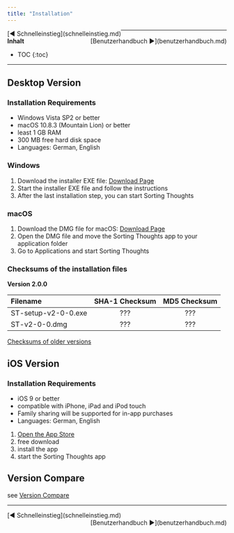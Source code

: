 ```yaml
---
title: "Installation"
---
```


<div class="pageNavigation">
<div style="float:left;">
  [◀️ Schnelleinstieg](schnelleinstieg.md)
</div>
<div style="float:right;">
  [Benutzerhandbuch ▶️](benutzerhandbuch.md)
</div>
</div>

---------------
__Inhalt__
* TOC
{:toc}
---------------

## Desktop Version

### Installation Requirements

* Windows Vista SP2 or better
* macOS 10.8.3 (Mountain Lion) or better
* least 1 GB RAM
* 300 MB free hard disk space
* Languages: German, English

### Windows

1. Download the installer EXE file: [Download Page](https://www.sortingthoughts.de/blog/download/)
2. Start the installer EXE file and follow the instructions
2. After the last installation step, you can start Sorting Thoughts

### macOS
1. Download the DMG file for macOS: [Download Page](https://www.sortingthoughts.de/blog/download/)
2. Open the DMG file and move the Sorting Thoughts app to your application folder
2. Go to Applications and start Sorting Thoughts

### Checksums of the installation files

**Version 2.0.0**

| Filename | SHA-1 Checksum | MD5 Checksum
|:--------|:-------:|:-------:|
| ST-setup-v2-0-0.exe | ??? | ??? |
| ST-v2-0-0.dmg | ??? | ??? |

[Checksums of older versions](download_pruefsummen.md)

## iOS Version

### Installation Requirements

* iOS 9 or better
* compatible with iPhone, iPad and iPod touch
* Family sharing will be supported for in-app purchases
* Languages: German, English


1. [Open the App Store](https://itunes.apple.com/us/app/sorting-thoughts/id932094917)
2. free download
3. install the app
4. start the Sorting Thoughts app

## Version Compare

see [Version Compare](versionsvergleich.md)


---------------

<div class="pageNavigation">
<div style="float:left;">
  [◀️ Schnelleinstieg](schnelleinstieg.md)
</div>
<div style="float:right;">
  [Benutzerhandbuch ▶️](benutzerhandbuch.md)
</div>
</div>  
